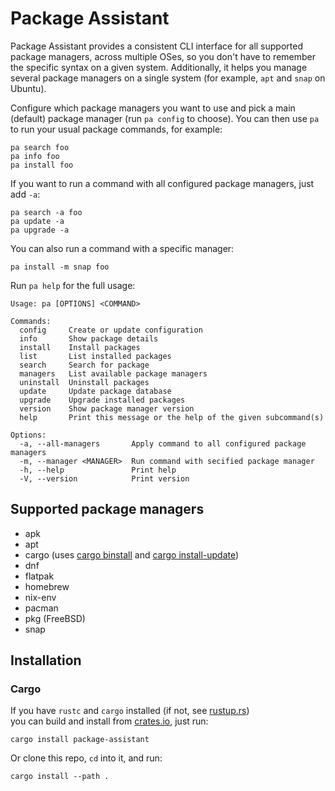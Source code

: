 # Package Assistant

Package Assistant provides a consistent CLI interface for all supported package managers, across multiple OSes,
so you don't have to remember the specific syntax on a given system. Additionally, it helps you manage several
package managers on a single system (for example, `apt` and `snap` on Ubuntu).

Configure which package managers you want to use and pick a main (default) package manager (run `pa config` to choose).
You can then use `pa` to run your usual package commands, for example:

```shell
pa search foo
pa info foo
pa install foo
```

If you want to run a command with all configured package managers, just add `-a`:

```shell
pa search -a foo
pa update -a
pa upgrade -a
```

You can also run a command with a specific manager:

```shell
pa install -m snap foo
```

Run `pa help` for the full usage:

```
Usage: pa [OPTIONS] <COMMAND>

Commands:
  config     Create or update configuration
  info       Show package details
  install    Install packages
  list       List installed packages
  search     Search for package
  managers   List available package managers
  uninstall  Uninstall packages
  update     Update package database
  upgrade    Upgrade installed packages
  version    Show package manager version
  help       Print this message or the help of the given subcommand(s)

Options:
  -a, --all-managers       Apply command to all configured package managers
  -m, --manager <MANAGER>  Run command with secified package manager
  -h, --help               Print help
  -V, --version            Print version
```

## Supported package managers

- apk
- apt
- cargo (uses [cargo binstall](https://github.com/cargo-bins/cargo-binstall) and [cargo install-update](https://github.com/nabijaczleweli/cargo-update))
- dnf
- flatpak
- homebrew
- nix-env
- pacman
- pkg (FreeBSD)
- snap

## Installation

### Cargo

If you have `rustc` and `cargo` installed (if not, see [rustup.rs](https://rustup.rs/))  
you can build and install from [crates.io](https://crates.io/crates/package-assistant), just run:

```shell
cargo install package-assistant
```

Or clone this repo, `cd` into it, and run:

```shell
cargo install --path .
```
